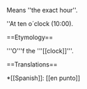 Means ''the exact hour''.

''At ten o´clock (10:00).

==Etymology==

'''O'''f the '''[[clock]]'''. 

==Translations==

*[[Spanish]]: [[en punto]]